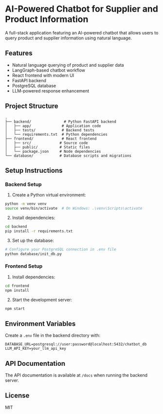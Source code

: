 # AI-Powered Chatbot for Supplier and Product Information

A full-stack application featuring an AI-powered chatbot that allows users to query product and supplier information using natural language.

## Features
- Natural language querying of product and supplier data
- LangGraph-based chatbot workflow
- React frontend with modern UI
- FastAPI backend
- PostgreSQL database
- LLM-powered response enhancement

## Project Structure
```
.
├── backend/               # Python FastAPI backend
│   ├── app/              # Application code
│   ├── tests/            # Backend tests
│   └── requirements.txt  # Python dependencies
├── frontend/             # React frontend
│   ├── src/             # Source code
│   ├── public/          # Static files
│   └── package.json     # Node dependencies
└── database/            # Database scripts and migrations
```

## Setup Instructions

### Backend Setup
1. Create a Python virtual environment:
```bash
python -m venv venv
source venv/bin/activate  # On Windows: .\venv\Scripts\activate
```

2. Install dependencies:
```bash
cd backend
pip install -r requirements.txt
```

3. Set up the database:
```bash
# Configure your PostgreSQL connection in .env file
python database/init_db.py
```

### Frontend Setup
1. Install dependencies:
```bash
cd frontend
npm install
```

2. Start the development server:
```bash
npm start
```

## Environment Variables
Create a `.env` file in the backend directory with:
```
DATABASE_URL=postgresql://user:password@localhost:5432/chatbot_db
LLM_API_KEY=your_llm_api_key
```

## API Documentation
The API documentation is available at `/docs` when running the backend server.

## License
MIT 